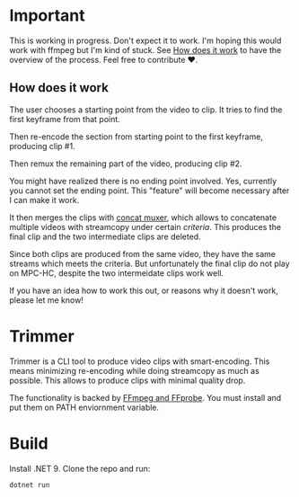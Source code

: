 # Important

This is working in progress. Don't expect it to work. I'm hoping this would work with ffmpeg but I'm kind of stuck. See [How does it work](#how-does-it-work) to have the overview of the process. Feel free to contribute ❤️.

## How does it work

The user chooses a starting point from the video to clip. It tries to find the first keyframe from that point. 

Then re-encode the section from starting point to the first keyframe, producing clip #1.

Then remux the remaining part of the video, producing clip #2.

You might have realized there is no ending point involved. Yes, currently you cannot set the ending point. This "feature" will become necessary after I can make it work. 

It then merges the clips with [concat muxer](https://ffmpeg.org/ffmpeg-formats.html#concat-1), which allows to concatenate multiple videos with streamcopy under certain *criteria*. This produces the final clip and the two intermediate clips are deleted.

Since both clips are produced from the same video, they have the same streams which meets the criteria. But unfortunately the final clip do not play on MPC-HC, despite the two intermeidate clips work well.

If you have an idea how to work this out, or reasons why it doesn't work, please let me know!

# Trimmer

Trimmer is a CLI tool to produce video clips with smart-encoding. This means minimizing re-encoding while doing streamcopy as much as possible. This allows to produce clips with minimal quality drop.

The functionality is backed by [FFmpeg and FFprobe](https://ffmpeg.org/). You must install and put them on PATH enviornment variable.

# Build

Install .NET 9. Clone the repo and run:

```bash
dotnet run
```